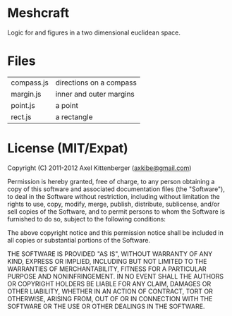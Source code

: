 Meshcraft
=========

Logic for and figures in a two dimensional euclidean space.

Files
=====
<table>
 
 <tr><td>   compass.js
</td><td>   directions on a compass
</td></tr>

 <tr><td>   margin.js
</td><td>   inner and outer margins
</td></tr>

 <tr><td>   point.js
</td><td>   a point
</td></tr>

 <tr><td>   rect.js
</td><td>   a rectangle
</td></tr>

</table>

License (MIT/Expat)
===================
Copyright (C) 2011-2012 Axel Kittenberger (axkibe@gmail.com)

Permission is hereby granted, free of charge, to any person obtaining a copy of this software and associated documentation files (the "Software"), to deal in the Software without restriction, including without limitation the rights to use, copy, modify, merge, publish, distribute, sublicense, and/or sell copies of the Software, and to permit persons to whom the Software is furnished to do so, subject to the following conditions:

The above copyright notice and this permission notice shall be included in all copies or substantial portions of the Software.

THE SOFTWARE IS PROVIDED "AS IS", WITHOUT WARRANTY OF ANY KIND, EXPRESS OR IMPLIED, INCLUDING BUT NOT LIMITED TO THE WARRANTIES OF MERCHANTABILITY, FITNESS FOR A PARTICULAR PURPOSE AND NONINFRINGEMENT. IN NO EVENT SHALL THE AUTHORS OR COPYRIGHT HOLDERS BE LIABLE FOR ANY CLAIM, DAMAGES OR OTHER LIABILITY, WHETHER IN AN ACTION OF CONTRACT, TORT OR OTHERWISE, ARISING FROM, OUT OF OR IN CONNECTION WITH THE SOFTWARE OR THE USE OR OTHER DEALINGS IN THE SOFTWARE.

